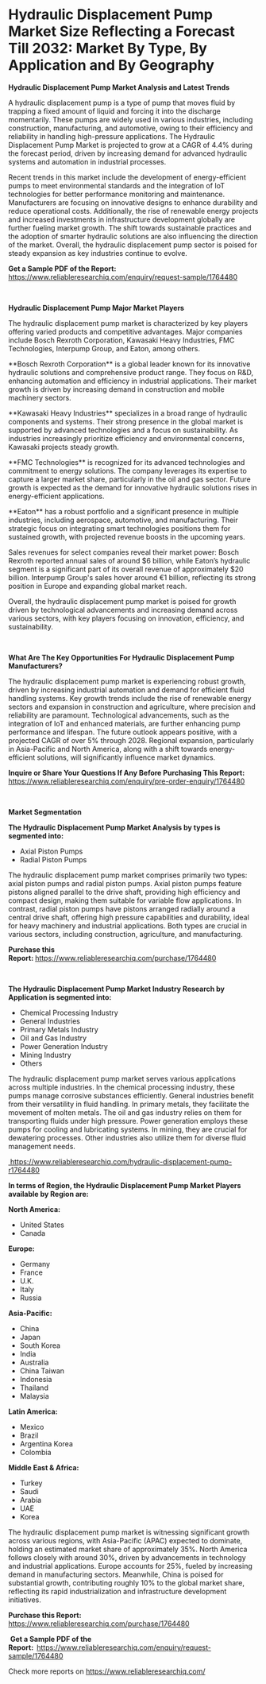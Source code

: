 <p><h1>Hydraulic Displacement Pump Market Size Reflecting a Forecast Till 2032: Market By Type, By Application and By Geography</h1></p><p><strong>Hydraulic Displacement Pump Market Analysis and Latest Trends</strong></p>
<p><p>A hydraulic displacement pump is a type of pump that moves fluid by trapping a fixed amount of liquid and forcing it into the discharge momentarily. These pumps are widely used in various industries, including construction, manufacturing, and automotive, owing to their efficiency and reliability in handling high-pressure applications. The Hydraulic Displacement Pump Market is projected to grow at a CAGR of 4.4% during the forecast period, driven by increasing demand for advanced hydraulic systems and automation in industrial processes. </p><p>Recent trends in this market include the development of energy-efficient pumps to meet environmental standards and the integration of IoT technologies for better performance monitoring and maintenance. Manufacturers are focusing on innovative designs to enhance durability and reduce operational costs. Additionally, the rise of renewable energy projects and increased investments in infrastructure development globally are further fueling market growth. The shift towards sustainable practices and the adoption of smarter hydraulic solutions are also influencing the direction of the market. Overall, the hydraulic displacement pump sector is poised for steady expansion as key industries continue to evolve.</p></p>
<p><strong>Get a Sample PDF of the Report:&nbsp;</strong> <a href="https://www.reliableresearchiq.com/enquiry/request-sample/1764480?utm_campaign=3453&utm_medium=2&utm_source=Github&utm_content=ia&utm_term=11042025&utm_id=hydraulic-displacement-pump">https://www.reliableresearchiq.com/enquiry/request-sample/1764480</a></p>
<p>&nbsp;</p>
<p><strong>Hydraulic Displacement Pump Major Market Players</strong></p>
<p><p>The hydraulic displacement pump market is characterized by key players offering varied products and competitive advantages. Major companies include Bosch Rexroth Corporation, Kawasaki Heavy Industries, FMC Technologies, Interpump Group, and Eaton, among others.</p><p>**Bosch Rexroth Corporation** is a global leader known for its innovative hydraulic solutions and comprehensive product range. They focus on R&D, enhancing automation and efficiency in industrial applications. Their market growth is driven by increasing demand in construction and mobile machinery sectors.</p><p>**Kawasaki Heavy Industries** specializes in a broad range of hydraulic components and systems. Their strong presence in the global market is supported by advanced technologies and a focus on sustainability. As industries increasingly prioritize efficiency and environmental concerns, Kawasaki projects steady growth.</p><p>**FMC Technologies** is recognized for its advanced technologies and commitment to energy solutions. The company leverages its expertise to capture a larger market share, particularly in the oil and gas sector. Future growth is expected as the demand for innovative hydraulic solutions rises in energy-efficient applications.</p><p>**Eaton** has a robust portfolio and a significant presence in multiple industries, including aerospace, automotive, and manufacturing. Their strategic focus on integrating smart technologies positions them for sustained growth, with projected revenue boosts in the upcoming years.</p><p>Sales revenues for select companies reveal their market power: Bosch Rexroth reported annual sales of around $6 billion, while Eaton’s hydraulic segment is a significant part of its overall revenue of approximately $20 billion. Interpump Group's sales hover around €1 billion, reflecting its strong position in Europe and expanding global market reach.</p><p>Overall, the hydraulic displacement pump market is poised for growth driven by technological advancements and increasing demand across various sectors, with key players focusing on innovation, efficiency, and sustainability.</p></p>
<p>&nbsp;</p>
<p><strong>What Are The Key Opportunities For Hydraulic Displacement Pump Manufacturers?</strong></p>
<p><p>The hydraulic displacement pump market is experiencing robust growth, driven by increasing industrial automation and demand for efficient fluid handling systems. Key growth trends include the rise of renewable energy sectors and expansion in construction and agriculture, where precision and reliability are paramount. Technological advancements, such as the integration of IoT and enhanced materials, are further enhancing pump performance and lifespan. The future outlook appears positive, with a projected CAGR of over 5% through 2028. Regional expansion, particularly in Asia-Pacific and North America, along with a shift towards energy-efficient solutions, will significantly influence market dynamics.</p></p>
<p><strong>Inquire or Share Your Questions If Any Before Purchasing This Report:</strong> <a href="https://www.reliableresearchiq.com/enquiry/pre-order-enquiry/1764480?utm_campaign=3453&utm_medium=2&utm_source=Github&utm_content=ia&utm_term=11042025&utm_id=hydraulic-displacement-pump">https://www.reliableresearchiq.com/enquiry/pre-order-enquiry/1764480</a></p>
<p>&nbsp;</p>
<p><strong>Market Segmentation</strong></p>
<p><strong>The Hydraulic Displacement Pump Market Analysis by types is segmented into:</strong></p>
<p><ul><li>Axial Piston Pumps</li><li>Radial Piston Pumps</li></ul></p>
<p><p>The hydraulic displacement pump market comprises primarily two types: axial piston pumps and radial piston pumps. Axial piston pumps feature pistons aligned parallel to the drive shaft, providing high efficiency and compact design, making them suitable for variable flow applications. In contrast, radial piston pumps have pistons arranged radially around a central drive shaft, offering high pressure capabilities and durability, ideal for heavy machinery and industrial applications. Both types are crucial in various sectors, including construction, agriculture, and manufacturing.</p></p>
<p><strong>Purchase this Report:&nbsp;</strong><a href="https://www.reliableresearchiq.com/purchase/1764480?utm_campaign=3453&utm_medium=2&utm_source=Github&utm_content=ia&utm_term=11042025&utm_id=hydraulic-displacement-pump">https://www.reliableresearchiq.com/purchase/1764480</a></p>
<p>&nbsp;</p>
<p><strong>The Hydraulic Displacement Pump Market Industry Research by Application is segmented into:</strong></p>
<p><ul><li>Chemical Processing Industry</li><li>General Industries</li><li>Primary Metals Industry</li><li>Oil and Gas Industry</li><li>Power Generation Industry</li><li>Mining Industry</li><li>Others</li></ul></p>
<p><p>The hydraulic displacement pump market serves various applications across multiple industries. In the chemical processing industry, these pumps manage corrosive substances efficiently. General industries benefit from their versatility in fluid handling. In primary metals, they facilitate the movement of molten metals. The oil and gas industry relies on them for transporting fluids under high pressure. Power generation employs these pumps for cooling and lubricating systems. In mining, they are crucial for dewatering processes. Other industries also utilize them for diverse fluid management needs.</p></p>
<p><a href="https://www.reliableresearchiq.com/hydraulic-displacement-pump-r1764480?utm_campaign=3453&utm_medium=2&utm_source=Github&utm_content=ia&utm_term=11042025&utm_id=hydraulic-displacement-pump">&nbsp;https://www.reliableresearchiq.com/hydraulic-displacement-pump-r1764480</a></p>
<p><strong>In terms of Region, the Hydraulic Displacement Pump Market Players available by Region are:</strong></p>
<p>
    <p> <strong> North America: </strong>
        <ul>
            <li>United States</li>
            <li>Canada</li>
        </ul>
        </p> 
    <p> <strong> Europe: </strong>
        <ul>
            <li>Germany</li>
            <li>France</li>
            <li>U.K.</li>
            <li>Italy</li>
            <li>Russia</li>
        </ul>
        </p> 
    <p> <strong> Asia-Pacific: </strong>
        <ul>
            <li>China</li>
            <li>Japan</li>
            <li>South Korea</li>
            <li>India</li>
            <li>Australia</li>
            <li>China Taiwan</li>
            <li>Indonesia</li>
            <li>Thailand</li>
            <li>Malaysia</li>
        </ul>
        </p> 
    <p> <strong> Latin America: </strong>
        <ul>
            <li>Mexico</li>
            <li>Brazil</li>
            <li>Argentina Korea</li>
            <li>Colombia</li>
        </ul>
        </p> 
    <p> <strong> Middle East & Africa: </strong>
        <ul>
            <li>Turkey</li>
            <li>Saudi</li>
            <li>Arabia</li>
            <li>UAE</li>
            <li>Korea</li>
        </ul>
    </p>
    </p>
<p><p>The hydraulic displacement pump market is witnessing significant growth across various regions, with Asia-Pacific (APAC) expected to dominate, holding an estimated market share of approximately 35%. North America follows closely with around 30%, driven by advancements in technology and industrial applications. Europe accounts for 25%, fueled by increasing demand in manufacturing sectors. Meanwhile, China is poised for substantial growth, contributing roughly 10% to the global market share, reflecting its rapid industrialization and infrastructure development initiatives.</p></p>
<p><strong>Purchase this Report: </strong><a href="https://www.reliableresearchiq.com/purchase/1764480?utm_campaign=3453&utm_medium=2&utm_source=Github&utm_content=ia&utm_term=11042025&utm_id=hydraulic-displacement-pump">https://www.reliableresearchiq.com/purchase/1764480</a></p>
<p>&nbsp;<strong>Get a Sample PDF of the Report:&nbsp;&nbsp;</strong><a href="https://www.reliableresearchiq.com/enquiry/request-sample/1764480?utm_campaign=3453&utm_medium=2&utm_source=Github&utm_content=ia&utm_term=11042025&utm_id=hydraulic-displacement-pump">https://www.reliableresearchiq.com/enquiry/request-sample/1764480</a></p>
<p><strong></strong></p>
<p>Check more reports on <a href="https://www.reliableresearchiq.com/?utm_campaign=3453&utm_medium=2&utm_source=Github&utm_content=ia&utm_term=11042025&utm_id=hydraulic-displacement-pump">https://www.reliableresearchiq.com/</a></p>